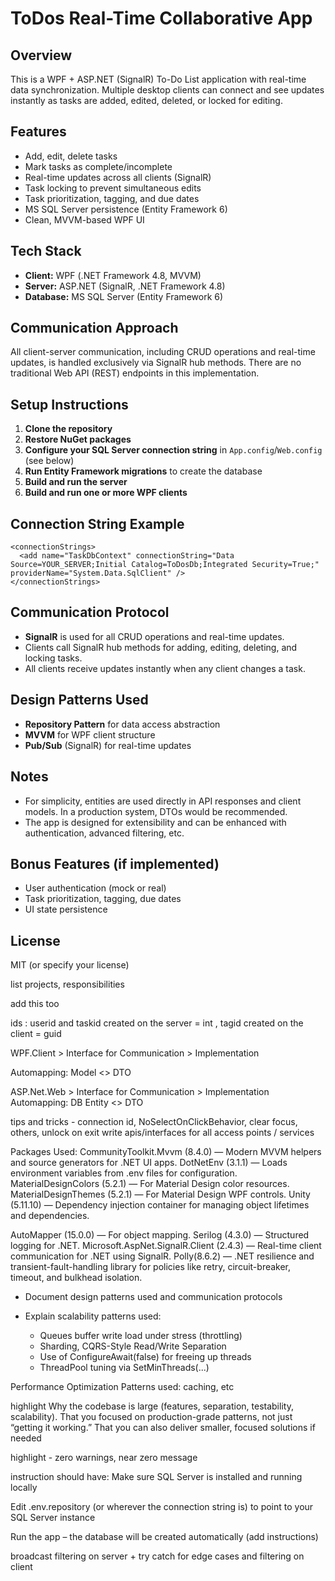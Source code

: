 # ToDos Real-Time Collaborative App

## Overview
This is a WPF + ASP.NET (SignalR) To-Do List application with real-time data synchronization. Multiple desktop clients can connect and see updates instantly as tasks are added, edited, deleted, or locked for editing.

## Features
- Add, edit, delete tasks
- Mark tasks as complete/incomplete
- Real-time updates across all clients (SignalR)
- Task locking to prevent simultaneous edits
- Task prioritization, tagging, and due dates
- MS SQL Server persistence (Entity Framework 6)
- Clean, MVVM-based WPF UI

## Tech Stack
- **Client:** WPF (.NET Framework 4.8, MVVM)
- **Server:** ASP.NET (SignalR, .NET Framework 4.8)
- **Database:** MS SQL Server (Entity Framework 6)

## Communication Approach
All client-server communication, including CRUD operations and real-time updates, is handled exclusively via SignalR hub methods. There are no traditional Web API (REST) endpoints in this implementation.

## Setup Instructions
1. **Clone the repository**
2. **Restore NuGet packages**
3. **Configure your SQL Server connection string** in `App.config`/`Web.config` (see below)
4. **Run Entity Framework migrations** to create the database
5. **Build and run the server**
6. **Build and run one or more WPF clients**

## Connection String Example
```
<connectionStrings>
  <add name="TaskDbContext" connectionString="Data Source=YOUR_SERVER;Initial Catalog=ToDosDb;Integrated Security=True;" providerName="System.Data.SqlClient" />
</connectionStrings>
```

## Communication Protocol
- **SignalR** is used for all CRUD operations and real-time updates.
- Clients call SignalR hub methods for adding, editing, deleting, and locking tasks.
- All clients receive updates instantly when any client changes a task.

## Design Patterns Used
- **Repository Pattern** for data access abstraction
- **MVVM** for WPF client structure
- **Pub/Sub** (SignalR) for real-time updates

## Notes
- For simplicity, entities are used directly in API responses and client models. In a production system, DTOs would be recommended.
- The app is designed for extensibility and can be enhanced with authentication, advanced filtering, etc.

## Bonus Features (if implemented)
- User authentication (mock or real)
- Task prioritization, tagging, due dates
- UI state persistence

## License
MIT (or specify your license) 


list projects, responsibilities

add this too

ids : userid and taskid created on the server = int , tagid created on the client = guid

WPF.Client > Interface for Communication > Implementation

Automapping: Model <> DTO


ASP.Net.Web > Interface for Communication > Implementation
Automapping: DB Entity <> DTO

tips and tricks - connection id, NoSelectOnClickBehavior, clear focus, others, unlock on exit
write apis/interfaces for all access points / services

Packages Used:
CommunityToolkit.Mvvm (8.4.0) — Modern MVVM helpers and source generators for .NET UI apps.
DotNetEnv (3.1.1) — Loads environment variables from .env files for configuration.
MaterialDesignColors (5.2.1) — For Material Design color resources.
MaterialDesignThemes (5.2.1) — For Material Design WPF controls.
Unity (5.11.10) — Dependency injection container for managing object lifetimes and dependencies.

AutoMapper (15.0.0) — For object mapping.
Serilog (4.3.0) — Structured logging for .NET.
Microsoft.AspNet.SignalR.Client (2.4.3) — Real-time client communication for .NET using SignalR.
Polly(8.6.2) — .NET resilience and transient-fault-handling library for policies like retry, circuit-breaker, timeout, and bulkhead isolation.


* Document design patterns used and communication protocols 
* Explain scalability patterns used:

  * Queues buffer write load under stress (throttling)
  * Sharding, CQRS-Style Read/Write Separation
  * Use of ConfigureAwait(false) for freeing up threads
  * ThreadPool tuning via SetMinThreads(...)

Performance Optimization Patterns used:
caching, etc


highlight
Why the codebase is large (features, separation, testability, scalability).
That you focused on production-grade patterns, not just “getting it working.”
That you can also deliver smaller, focused solutions if needed

highlight - zero warnings, near zero message





instruction should have:
Make sure SQL Server is installed and running locally

Edit .env.repository (or wherever the connection string is) to point to your SQL Server instance

Run the app – the database will be created automatically
(add instructions)

broadcast filtering on server + try catch for edge cases and filtering on client

